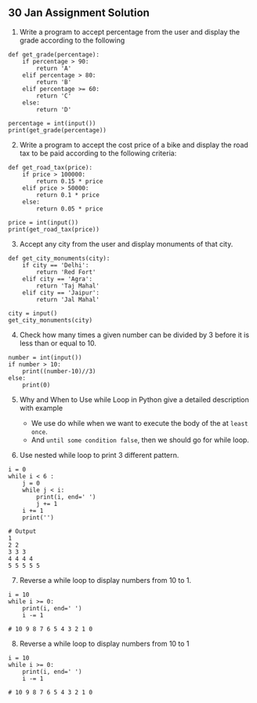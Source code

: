 ## 30 Jan Assignment Solution

1. Write a program to accept percentage from the user and display the grade according to the following 

```
def get_grade(percentage):
    if percentage > 90:
        return 'A'
    elif percentage > 80:
        return 'B'
    elif percentage >= 60:
        return 'C'
    else:
        return 'D'

percentage = int(input())
print(get_grade(percentage))
```


2. Write a program to accept the cost price of a bike and display the road tax to be paid according to the 
following criteria: 

```
def get_road_tax(price):
    if price > 100000:
        return 0.15 * price
    elif price > 50000:
        return 0.1 * price
    else:
        return 0.05 * price

price = int(input())
print(get_road_tax(price))
```

3. Accept any city from the user and display monuments of that city. 

```
def get_city_monuments(city):
    if city == 'Delhi':
        return 'Red Fort'
    elif city == 'Agra':
        return 'Taj Mahal'
    elif city == 'Jaipur':
        return 'Jal Mahal'

city = input()
get_city_monuments(city)
```



4. Check how many times a given number can be divided by 3 before it is less than or equal to 10.

```
number = int(input())
if number > 10:
    print((number-10)//3)
else:
    print(0)
```

5. Why and When to Use while Loop in Python give a detailed description with example
    * We use do while when we want to execute the body of the at `least once`.
    * And `until some condition false`, then we should go for while loop.


6. Use nested while loop to print 3 different pattern. 
```
i = 0
while i < 6 :
    j = 0
    while j < i:
        print(i, end=' ')
        j += 1
    i += 1
    print('')

# Output
1 
2 2 
3 3 3 
4 4 4 4 
5 5 5 5 5 
```

7. Reverse a while loop to display numbers from 10 to 1. 
```
i = 10
while i >= 0:
    print(i, end=' ')
    i -= 1

# 10 9 8 7 6 5 4 3 2 1 0 
```

8. Reverse a while loop to display numbers from 10 to 1 
```
i = 10
while i >= 0:
    print(i, end=' ')
    i -= 1

# 10 9 8 7 6 5 4 3 2 1 0 
```
